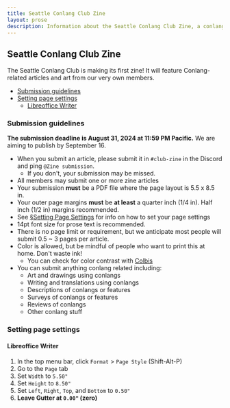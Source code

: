 ```yaml
---
title: Seattle Conlang Club Zine
layout: prose
description: Information about the Seattle Conlang Club Zine, a conlang zine made by SCC members, and its submission guidelines.
---
```

<h2 class="mb-0">Seattle Conlang Club Zine</h2>
<p class="lead">The Seattle Conlang Club is making its first zine! It will feature Conlang-related articles and art from our very own members.</p>

* [Submission guidelines](#submission-guidelines)
* [Setting page settings](#setting-page-settings)
    - [Libreoffice Writer](#libreoffice-writer)

### Submission guidelines
**The submission deadline is August 31, 2024 at 11:59 PM Pacific.** We are aiming to publish by September 16.

* When you submit an article, please submit it in `#club-zine` in the Discord and ping `@Zine submission`.
  - If you don't, your submission may be missed.
* All members may submit one or more zine articles
* Your submission **must** be a PDF file where the page layout is 5.5 x 8.5 in.
* Your outer page margins **must** be **at least** a quarter inch (1/4 in). Half inch (1/2 in) margins recommended.
* See [§Setting Page Settings](#setting-page-settings) for info on how to set your page settings
* 14pt font size for prose text is recommended.
* There is no page limit or requirement, but we anticipate most people will submit 0.5 ~ 3 pages per article.
* Color is allowed, but be mindful of people who want to print this at home. Don't waste ink!
    - You can check for color contrast with [Colbis](https://www.color-blindness.com/coblis-color-blindness-simulator/)
* You can submit anything conlang related including:
    - Art and drawings using conlangs
    - Writing and translations using conlangs
    - Descriptions of conlangs or features
    - Surveys of conlangs or features
    - Reviews of conlangs
    - Other conlang stuff

### Setting page settings
#### Libreoffice Writer
1. In the top menu bar, click `Format` > `Page Style` (Shift-Alt-P)
2. Go to the `Page` tab
3. Set `Width` to `5.50"`
4. Set `Height` to `8.50"`
5. Set `Left`, `Right`, `Top`, and `Bottom` to `0.50"`
6. **Leave Gutter at `0.00"` (zero)**
